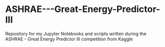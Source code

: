 # ASHRAE---Great-Energy-Predictor-III
Repository for my Jupyter Notebooks and scripts written during the ASHRAE - Great Energy Predictor III competition from Kaggle
